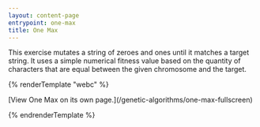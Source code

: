 ```yaml
---
layout: content-page
entrypoint: one-max
title: One Max
---
```


This exercise mutates a string of zeroes and ones until it matches a target string. It uses a simple
numerical fitness value based on the quantity of characters that are equal between the given
chromosome and the target.

{% renderTemplate "webc" %}

<interactive-embed src="/genetic-algorithms/one-max-fullscreen" title="One Max">
  [View One Max on its own page.](/genetic-algorithms/one-max-fullscreen)
</interactive-embed>

{% endrenderTemplate %}
